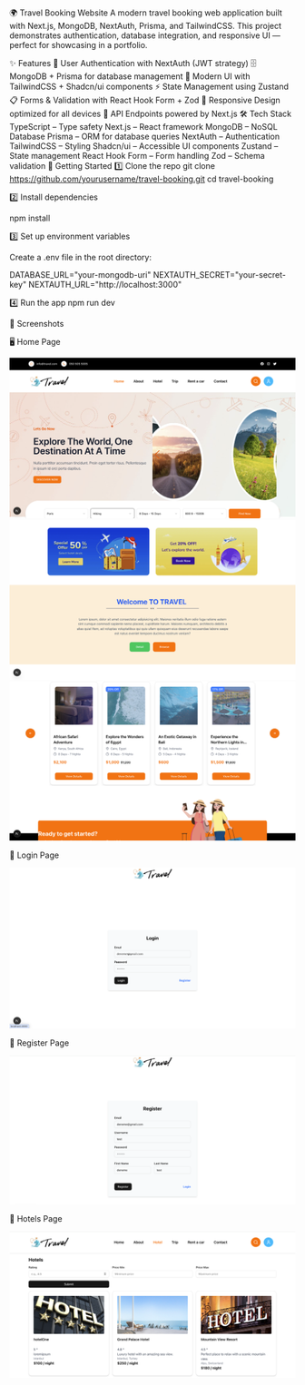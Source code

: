 🌍 Travel Booking Website
A modern travel booking web application built with Next.js, MongoDB, NextAuth, Prisma, and TailwindCSS.
This project demonstrates authentication, database integration, and responsive UI — perfect for showcasing in a portfolio.

✨ Features
🔐 User Authentication with NextAuth (JWT strategy)
🗄️ MongoDB + Prisma for database management
🎨 Modern UI with TailwindCSS + Shadcn/ui components
⚡ State Management using Zustand
📋 Forms & Validation with React Hook Form + Zod
📱 Responsive Design optimized for all devices
🚀 API Endpoints powered by Next.js
🛠️ Tech Stack
TypeScript – Type safety
Next.js – React framework
MongoDB – NoSQL Database
Prisma – ORM for database queries
NextAuth – Authentication
TailwindCSS – Styling
Shadcn/ui – Accessible UI components
Zustand – State management
React Hook Form – Form handling
Zod – Schema validation
🚀 Getting Started
1️⃣ Clone the repo
git clone https://github.com/yourusername/travel-booking.git
cd travel-booking

2️⃣ Install dependencies

npm install

3️⃣ Set up environment variables

Create a .env file in the root directory:

DATABASE_URL="your-mongodb-uri"
NEXTAUTH_SECRET="your-secret-key"
NEXTAUTH_URL="http://localhost:3000"

4️⃣ Run the app
npm run dev

📸 Screenshots

🖥️ Home Page

![Homepage1](assets/homepage.png)
![Homepage2](assets/homepage2.png)
![Homepage3](assets/homepage3.png)

🔐 Login Page

![Loginpage](assets/loginpage.png)

🔐 Register Page

![Registerpage](assets/registerpage.png)

🏨 Hotels Page

![Hotelspage](assets/hotelspage.png)



